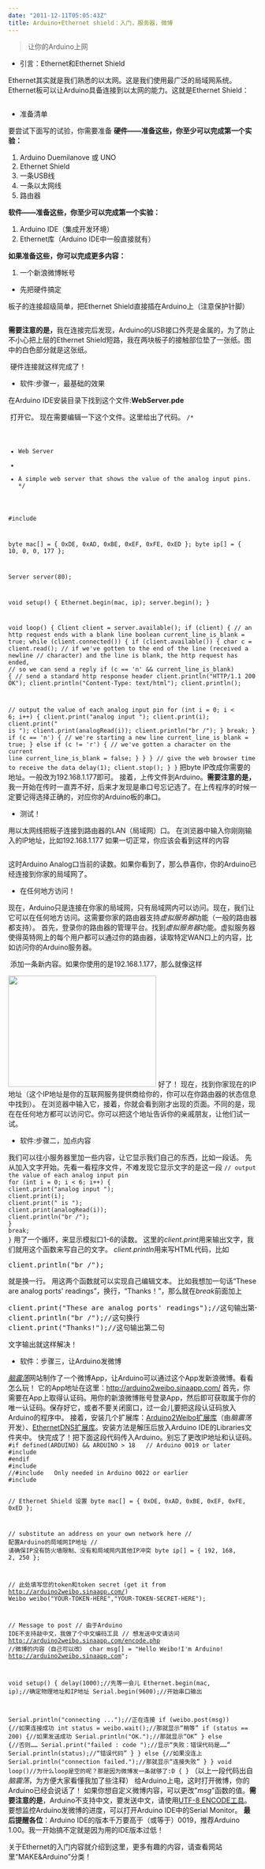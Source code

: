 ```yaml
---
date: "2011-12-11T05:05:43Z"
title: Arduino+Ethernet shield：入门，服务器，微博
---
```


<blockquote>让你的Arduino上网</blockquote>
<ul>
	<li>引言：Ethernet和Ethernet Shield</li>
</ul>
Ethernet其实就是我们熟悉的以太网。这是我们使用最广泛的局域网系统。Ethernet板可以让Arduino具备连接到以太网的能力。这就是Ethernet Shield：

<a href="http://yangl1996-wordpress.stor.sinaapp.com/uploads/2011/12/20111217-094336.jpg"><img class="alignnone size-full wp-image-48" title="Ethernet Shield" src="http://yangl1996-wordpress.stor.sinaapp.com/uploads/2011/12/20111217-094336.jpg" alt="" /></a>
<ul>
	<li>准备清单</li>
</ul>
要尝试下面写的试验，你需要准备
<strong>硬件——准备这些，你至少可以完成第一个实验：</strong>
<ol>
	<li>Arduino Duemilanove 或 UNO</li>
	<li>Ethernet Shield</li>
	<li>一条USB线</li>
	<li>一条以太网线</li>
	<li>路由器</li>
</ol>
<strong>软件<strong>——准备这些，你至少可以完成第一个实验</strong>：</strong>
<ol>
	<li>Arduino IDE（集成开发环境）</li>
	<li>Ethernet库（Arduino IDE中一般直接就有）</li>
</ol>
<strong>如果准备这些，你可以完成更多内容：</strong>
<ol>
	<li>一个新浪微博帐号</li>
</ol>
<ul>
	<li>先把硬件搞定</li>
</ul>
板子的连接超级简单，把Ethernet Shield直接插在Arduino上（注意保护针脚）

<a href="http://yangl1996-wordpress.stor.sinaapp.com/uploads/2011/12/20111217-100043.jpg"><img class="alignnone size-full wp-image-49" title="Ethernet Shield的连接" src="http://yangl1996-wordpress.stor.sinaapp.com/uploads/2011/12/20111217-100043.jpg" alt="" /></a>

<strong>需要注意的是，</strong>我在连接完后发现，Arduino的USB接口外壳是金属的，为了防止不小心把上层的Ethernet Shield短路，我在两块板子的接触部位垫了一张纸。图中的白色部分就是这张纸。

<a href="http://yangl1996-wordpress.stor.sinaapp.com/uploads/2011/12/20111217-100502.jpg"><img class="alignnone size-full wp-image-50" title="谨防短路" src="http://yangl1996-wordpress.stor.sinaapp.com/uploads/2011/12/20111217-100502.jpg" alt="" /></a>
硬件连接就这样完成了！
<ul>
	<li>软件:步骤一，最基础的效果</li>
</ul>
在Arduino IDE安装目录下找到这个文件:<strong>WebServer.pde</strong>

<a href="http://yangl1996-wordpress.stor.sinaapp.com/uploads/2011/12/2.jpg"><img class="alignnone size-full wp-image-51" title="文件路径" src="http://yangl1996-wordpress.stor.sinaapp.com/uploads/2011/12/2.jpg" alt="" /></a>
打开它。
现在需要编辑一下这个文件。这里给出了代码。
<code>/*
* Web Server
*
* A simple web server that shows the value of the analog input pins.
*/

#include

byte mac[] = { 0xDE, 0xAD, 0xBE, 0xEF, 0xFE, 0xED };
byte ip[] = { 10, 0, 0, 177 };

Server server(80);

void setup()
{
Ethernet.begin(mac, ip);
server.begin();
}

void loop()
{
Client client = server.available();
if (client) {
// an http request ends with a blank line
boolean current_line_is_blank = true;
while (client.connected()) {
if (client.available()) {
char c = client.read();
// if we've gotten to the end of the line (received a newline
// character) and the line is blank, the http request has ended,
// so we can send a reply
if (c == 'n' &amp;&amp; current_line_is_blank) {
// send a standard http response header
client.println("HTTP/1.1 200 OK");
client.println("Content-Type: text/html");
client.println();

// output the value of each analog input pin
for (int i = 0; i &lt; 6; i++) {
client.print("analog input ");
client.print(i);
client.print(" is ");
client.print(analogRead(i));
client.println("br /");
}
break;
}
if (c == 'n') {
// we're starting a new line
current_line_is_blank = true;
} else if (c != 'r') {
// we've gotten a character on the current line
current_line_is_blank = false;
}
}
}
// give the web browser time to receive the data
delay(1);
client.stop();
}
}</code>
把byte IP改成你需要的地址。一般改为192.168.1.177即可。
接着，上传文件到Arduino。<strong>需要注意的是，</strong>我一开始在传时一直弄不好，后来才发现是串口号忘记选了。在上传程序的时候一定要记得选择正确的，对应你的Arduino板的串口。
<ul>
	<li>测试！</li>
</ul>
用以太网线把板子连接到路由器的LAN（局域网）口。
在浏览器中输入你刚刚输入的IP地址，比如192.168.1.177
如果一切正常，你应该会看到这样的内容

<a href="http://yangl1996-wordpress.stor.sinaapp.com/uploads/2011/12/3-300x94.jpg"><img class="alignnone size-full wp-image-52" title="效果" src="http://yangl1996-wordpress.stor.sinaapp.com/uploads/2011/12/3-300x94.jpg" alt="" /></a>

这时Arduino Analog口当前的读数。如果你看到了，那么恭喜你，你的Arduino已经连接到你家的局域网了。
<ul>
	<li>在任何地方访问！</li>
</ul>
现在，Arduino只是连接在你家的局域网，只有局域网内可以访问。现在，我们让它可以在任何地方访问。这需要你家的路由器支持<em>虚拟服务器</em>功能（一般的路由器都支持）。
首先，登录你的路由器的管理平台。找到<em>虚拟服务器</em>功能。虚拟服务器使得英特网上的每个用户都可以通过你的路由器，读取特定WAN口上的内容，比如访问你的Arduino服务器。

<a href="http://yangl1996-wordpress.stor.sinaapp.com/uploads/2011/12/20111217-154834.jpg"><img class="alignnone size-full wp-image-53" title="虚拟服务器" src="http://yangl1996-wordpress.stor.sinaapp.com/uploads/2011/12/20111217-154834.jpg" alt="" /></a>
添加一条新内容。如果你使用的是192.168.1.177，那么就像这样

<a href="http://yangl1996-wordpress.stor.sinaapp.com/uploads/2011/12/20111217-155202.jpg"><img class="alignnone size-medium wp-image-54" title="设置虚拟服务器" src="http://yangl1996-wordpress.stor.sinaapp.com/uploads/2011/12/20111217-155202-300x225.jpg" alt="" width="300" height="225" /></a>
好了！
现在，找到你家现在的IP地址（这个IP地址是你的互联网服务提供商给你的，你可以在你路由器的状态信息中找到）。
在浏览器中输入它，接着，你就会看到刚才出现的页面。不同的是，现在在任何地方都可以访问它。你可以把这个地址告诉你的亲戚朋友，让他们试一试。
<ul>
	<li>软件:步骤二，加点内容</li>
</ul>
我们可以往小服务器里加一些内容，让它显示我们自己的东西，比如一段话。
先从加入文字开始。先看一看程序文件，不难发现它显示文字的是这一段
<code>// output the value of each analog input pin
for (int i = 0; i &lt; 6; i++) {
client.print("analog input ");
client.print(i);
client.print(" is ");
client.print(analogRead(i));
client.println("br /");
}
break;
}</code>
用了一个循环，来显示模拟口1-6的读数。
这里的<em>client.print</em>用来输出文字，我们就用这个函数来写自己的文字。
<em>client.println</em>用来写HTML代码，比如
<pre lang="LANGUAGE">client.println("br /");</pre>
就是换一行。 用这两个函数就可以实现自己编辑文本。 比如我想加一句话“These are analog ports' readings”，换行，“Thanks！”，那么就在<em>break</em>前面加上
<pre lang="LANGUAGE">client.print("These are analog ports' readings");//这句输出第一句话
client.println("br /");//这句换行
client.print("Thanks!");//这句输出第二句</pre>
文字输出就这样解决！
<ul>
	<li>软件：步骤三，让Arduino发微博</li>
</ul>
<em><a title="脑震荡" href="http://www.naozhendang.com/" target="_blank">脑震荡</a></em>网站制作了一个微博App，让Arduino可以通过这个App发新浪微博。看看怎么玩！
它的App地址在这里：<a href="http://arduino2weibo.sinaapp.com/">http://arduino2weibo.sinaapp.com/</a>
首先，你需要在App上取得认证码。用你的新浪微博账号登录App，然后即可获取属于你的唯一认证码。保存好它，或者不要关闭窗口，过一会儿要把这段认证码放入Arduino的程序中。
接着，安装几个扩展库：<a href="http://arduino2weibo.sinaapp.com/code/Arduino2Weibo_0.2.zip" target="_blank">Arduino2Weibo扩展库</a>（由<em>脑震荡</em>开发）、<a href="http://gkaindl.com/software/arduino-ethernet" target="_blank">EthernetDNS扩展库</a>。安装方法是解压后放入Arduino IDE的Libraries文件夹中。
快完成了！把下面这段代码传入Arduino。别忘了更改IP地址和认证码。
<code>#if defined(ARDUINO) &amp;&amp; ARDUINO &gt; 18   // Arduino 0019 or later
#include
#endif
#include
//#include   Only needed in Arduino 0022 or earlier
#include 

// Ethernet Shield 设置
byte mac[] = { 0xDE, 0xAD, 0xBE, 0xEF, 0xFE, 0xED };

// substitute an address on your own network here
// 配置Arduino的局域网IP地址
// 请确保IP没有防火墙限制、没有和局域网内其他IP冲突
byte ip[] = { 192, 168, 2, 250 };

// 此处填写您的token和token secret (get it from http://arduino2weibo.sinaapp.com/)
Weibo weibo("YOUR-TOKEN-HERE","YOUR-TOKEN-SECRET-HERE");

// Message to post
// 由于Arduino IDE不支持敲中文，我做了个中文编码工具
// 想发送中文请访问 http://arduino2weibo.sinaapp.com/encode.php
//微博的内容（自己可以改）
char msg[] = "Hello Weibo!I'm Arduino! http://arduino2weibo.sinaapp.com";

void setup()
{
  delay(1000);//先等一会儿
  Ethernet.begin(mac, ip);//确定物理地址和IP地址
  Serial.begin(9600);//开始串口输出

  Serial.println("connecting ...");//正在连接
  if (weibo.post(msg)) {//如果连接成功
    int status = weibo.wait();//那就显示“稍等”
    if (status == 200) {//如果发送成功
      Serial.println("OK.");//那就显示“OK”
    } else {//否则……
      Serial.print("failed : code ");//显示“失败：错误代码是……”
      Serial.println(status);//“错误代码”
    }
  } else {//如果没连上
    Serial.println("connection failed.");//那就显示“连接失败”
  }
}
void loop()//为什么loop是空的呢？那是因为微博发一条就够了:D
{
}</code>
（以上一段代码出自<em>脑震荡</em>，为方便大家看懂我加了些注释）
给Arduino上电，这时打开微博，你的Arduino已经会说话了！
如果你想自定义微博内容，可以更改"<em>msg</em>"函数的值。<strong>需要注意的是</strong>，Arduino不支持中文，要发送中文，请使用<a href="http://arduino2weibo.sinaapp.com/encode.php" target="_blank">UTF-8 ENCODE工具</a>。
要想监控Arduino发微博的进度，可以打开Arduino IDE中的Serial Monitor。
<strong>最后提醒各位</strong>：Arduino IDE的版本千万要高于（或等于）0019，推荐Arduino 1.00。我一开始搞不定就是因为用的IDE版本过低！

关于Ethernet的入门内容就介绍到这里，更多有趣的内容，请查看网站里“MAKE&amp;Arduino”分类！